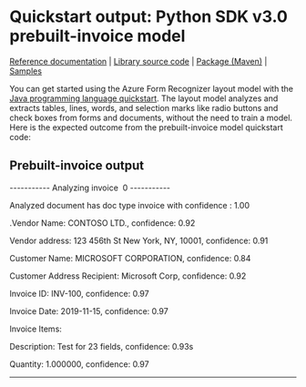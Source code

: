 # Quickstart output: Python SDK v3.0 prebuilt-invoice model

[Reference documentation](/java/api/overview/azure/ai-formrecognizer-readme?view=azure-java-preview&preserve-view=true) | [Library source code](https://github.com/Azure/azure-sdk-for-java/tree/azure-ai-formrecognizer_4.0.0-beta.4/sdk/formrecognizer/azure-ai-formrecognizer/) | [Package (Maven)](https://search.maven.org/artifact/com.azure/azure-ai-formrecognizer/4.0.0-beta.4/jar) | [Samples](https://github.com/Azure/azure-sdk-for-java/blob/main/sdk/formrecognizer/azure-ai-formrecognizer/src/samples/README.md)

You can get started using the Azure Form Recognizer layout model with the [Java programming language quickstart](https://docs.microsoft.com/azure/applied-ai-services/form-recognizer/quickstarts/try-v3-java-sdk#prebuilt-model). The layout model analyzes and extracts tables, lines, words, and selection marks like radio buttons and check boxes from forms and documents, without the need to train a model. Here is the expected outcome from the prebuilt-invoice model quickstart code:

## Prebuilt-invoice output

----------- Analyzing invoice  0 -----------

Analyzed document has doc type invoice with confidence : 1.00

.Vendor Name: CONTOSO LTD., confidence: 0.92

Vendor address: 123 456th St New York, NY, 10001, confidence: 0.91

Customer Name: MICROSOFT CORPORATION, confidence: 0.84

Customer Address Recipient: Microsoft Corp, confidence: 0.92

Invoice ID: INV-100, confidence: 0.97

Invoice Date: 2019-11-15, confidence: 0.97

Invoice Items:

Description: Test for 23 fields, confidence: 0.93s

Quantity: 1.000000, confidence: 0.97

---
